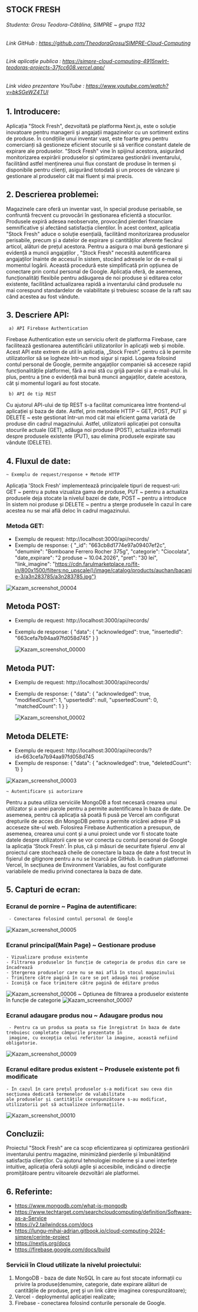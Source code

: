 ##         STOCK FRESH ##
###### Studenta:  Grosu Teodora-Cătălina, SIMPRE ~ grupa 1132 
###### Link GitHub : https://github.com/TheodoraGrosu/SIMPRE-Cloud-Computing
###### Link aplicație publica : https://simpre-cloud-computing-4915nwlrt-teodoras-projects-37fcc608.vercel.app/
###### Link video prezentare YouTube : https://www.youtube.com/watch?v=bkSGeWZ4TUI

  ##  1. Introducere:
   Aplicația "Stock Fresh", dezvoltată pe platforma Next.js, este o soluție inovatoare pentru managerii și angajații magazinelor cu un sortiment extins de produse. În condițiile unui inventar vast, este foarte greu pentru comercianți să  gestioneze eficient stocurile și să verifice constant datele de expirare ale produselor. "Stock Fresh" vine în spijinul acestora, asigurând monitorizarea expirării produselor și optimizarea gestionării inventarului, facilitând astfel menținerea unui flux constant de produse în termen și disponibile pentru clienți, asigurând totodată și un proces de vânzare și gestionare al produselor cât mai fluent și mai precis.
  
  ## 2. Descrierea problemei: 
  Magazinele care oferă un inventar vast, în special produse perisabile, se confruntă frecvent cu provocări în gestionarea eficientă a stocurilor. Produsele expiră adesea neobservate, provocând pierderi financiare semnificative și afectând satisfacția clienților. În acest context, aplicația "Stock Fresh" aduce o soluție esențială, facilitând monitorizarea produselor perisabile, precum și a datelor de expirare și cantităților aferente fiecărui articol, alături de prețul acestora.
  Pentru a asigura o mai bună gestionare și evidență a muncii angajaților , "Stock Fresh" necesită autentificarea angajaților înainte de accesul în sistem, stocând adresele lor de e-mail și momentul logării. Această procedură este simplificată prin opțiunea de conectare prin contul personal de Google.
  Aplicația oferă, de asemenea, funcționalități flexibile pentru adăugarea de noi produse și editarea celor existente, facilitând actualizarea rapidă a inventarului când produsele nu mai corespund standardelor de valabilitate și trebuiesc scoase de la raft sau când acestea au fost vândute.
  
  ## 3. Descriere API:
     a) API Firebase Authentication
Firebase Authentication este un serviciu oferit de platforma Firebase, care facilitează gestionarea autentificării utilizatorilor în aplicații web și mobile. Acest API este extrem de util în aplicația, „Stock Fresh”, pentru că le permite utilizatorilor să se logheze într-un mod sigur și rapid. Logarea folosind contul personal de Google, permite angajaților companiei să acceseze rapid funcționalitățile platformei, fără a mai stă cu grijă parolei și a e-mail-ului. În plus, pentru a ține o evidență mai bună muncii angajaților, datele acestora, cât și momentul logarii au fost stocate.

     b) API de tip REST
Cu ajutorul API-ului de tip REST s-a facilitat comunicarea între frontend-ul aplicației și baza de date. Astfel, prin metodele HTTP ~ GET, POST, PUT și DELETE ~ este gestionat într-un mod cât mai eficient gama variată de produse din cadrul magazinului. Astfel, utilizatorii aplicației pot consulta stocurile actuale (GET), adăuga noi produse (POST), actualiza informații despre produsele existente (PUT), sau elimina produsele expirate sau vândute (DELETE).

  ## 4. Fluxul de date:
    ~ Exemplu de request/response + Metode HTTP
Aplicația 'Stock Fresh' implementează principalele tipuri de request-uri: GET ~ pentru a putea vizualiza gama de produse, PUT ~ pentru a actualiza produsele deja stocate la nivelul bazei de date, POST ~ pentru a introduce în sistem noi produse și DELETE ~ pentru a șterge produsele în cazul în care acestea nu se mai află deloc în cadrul magazinului.
### Metoda GET:
- Exemplu de request: http://localhost:3000/api/records/
- Exemplu de response: 	{
			                    "_id": "663cb8d1774e97a09407ef2c",
			                    "denumire": "Bomboane Ferrero Rocher 375g",
			                    "categorie": "Ciocolata",
			                    "date_expirare": "2 produse ~ 10.04.2026",
			                    "pret": "30 lei",
		          	          "link_imagine": "https://cdn.farulmarketplace.ro/fit-in/800x1500/filters:no_upscale()/image/catalog/products/auchan/bacanie-3/a3n283785/a3n283785.jpg"}
		          
                         
 ![Kazam_screenshot_00004](https://github.com/TheodoraGrosu/SIMPRE-Cloud-Computing/assets/115993520/ca6b4348-43c1-4e4f-9c80-4ef8e9fb8b25)
  
## Metoda POST:
- Exemplu de request: http://localhost:3000/api/records/ 
- Exemplu de response: {
	                      "data": {
		                    "acknowledged": true,
		                    "insertedId": "663cefa7b94aa97fd058d745" }
                        }
  

    ![Kazam_screenshot_00000](https://github.com/TheodoraGrosu/SIMPRE-Cloud-Computing/assets/115993520/57159884-4116-4670-911a-e82f9157b202)

## Metoda PUT:
- Exemplu de request: http://localhost:3000/api/records/ 
- Exemplu de response: { "data": {
		                        "acknowledged": true,
		                        "modifiedCount": 1,
		                        "upsertedId": null,
	                        	"upsertedCount": 0,
		                        "matchedCount": 1 }
                       }
  
  ![Kazam_screenshot_00002](https://github.com/TheodoraGrosu/SIMPRE-Cloud-Computing/assets/115993520/6eb115af-1e8e-424d-8245-fdfcd1093e77)

## Metoda DELETE:
- Exemplu de request: http://localhost:3000/api/records/?id=663cefa7b94aa97fd058d745 
- Exemplu de response: {
	                      "data": {
		                    "acknowledged": true,
		                    "deletedCount": 1}
                        }

![Kazam_screenshot_00003](https://github.com/TheodoraGrosu/SIMPRE-Cloud-Computing/assets/115993520/265d7596-931f-4ff4-a612-61fa76b2e0c2)

    ~ Autentificare și autorizare
  Pentru a putea utiliza serviciile MongoDB a fost necesară crearea unui utilizator și a unei parole pentru a permite autentificarea în baza de date. De asemenea, pentru că aplicația să poată fi pusă pe Vercel am configurat drepturile de acces din MongoDB pentru a permite oricărei adrese IP să acceseze site-ul web.
  Folosirea Firebase Authentication a presupun, de asemenea, crearea unui cont și a unui proiect unde vor fi stocate toate datele despre utilizatorii care se vor conecta cu contul personal de Google la aplicația 'Stock Fresh'.
  În plus, că și măsuri de securitate fișierul .env al proiectul care stochează cheile de conectare la baza de date a fost trecut în fișierul de gitignore pentru a nu se încarcă pe GitHub. În cadrum platformei Vercel, în secțiunea de Environment Variables, au fost configurate variabilele de mediu privind conectarea la baza de date.

  ## 5. Capturi de ecran:
   ###  Ecranul de pornire ~ Pagina de autentificare:
     - Conectarea folosind contul personal de Google
     
  ![Kazam_screenshot_00005](https://github.com/TheodoraGrosu/SIMPRE-Cloud-Computing/assets/115993520/de5a6e33-98fb-496b-a777-38e39853bc22)

  ###   Ecranul principal(Main Page) ~ Gestionare produse 
    - Vizualizare produse existente
    - Filtrarea produselor în funcție de categoria de produs din care se încadrează
    - Ștergerea produselor care nu se mai află în stocul magazinului
    - Trimitere către pagină în care se pot adaugă noi produse
    - Iconiță ce face trimitere către pagină de editare produs
![Kazam_screenshot_00006](https://github.com/TheodoraGrosu/SIMPRE-Cloud-Computing/assets/115993520/8a99dc44-8c68-4521-8a85-ece411cb32e6)
~ Optiunea de filtrarea a produselor existente în funcție de categorie
![Kazam_screenshot_00007](https://github.com/TheodoraGrosu/SIMPRE-Cloud-Computing/assets/115993520/1ad1165e-d78c-4a78-9b9e-254e121dba3d)

   ###   Ecranul adaugare produs nou ~ Adaugare produs nou
     - Pentru ca un produs sa poata sa fie înregistrat în baza de date trebuiesc completate câmpurile prezentate în
     imagine, cu excepția celui referitor la imagine, această nefiind obligatorie. 
  ![Kazam_screenshot_00009](https://github.com/TheodoraGrosu/SIMPRE-Cloud-Computing/assets/115993520/8dfb0c68-55bb-4433-a2ab-71d749699ce1)

  ###    Ecranul editare produs existent ~ Produsele existente pot fi modificate
    - În cazul în care prețul produselor s-a modificat sau ceva din secțiunea dedicată termenelor de valabilitate
    ale produselor și cantitățile corespunzătoare s-au modificat, utilizatorii pot să actualizeze informațiile.
  
![Kazam_screenshot_00010](https://github.com/TheodoraGrosu/SIMPRE-Cloud-Computing/assets/115993520/5be63b18-ea46-43a6-aca8-ebb53af18262)


## Concluzii:
Proiectul "Stock Fresh" are ca scop eficientizarea și optimizarea gestionării inventarului pentru magazine, minimizând pierderile și îmbunătățind satisfacția clienților. Cu ajutorul tehnologiei moderne și a unei interfețe intuitive, aplicația oferă soluții agile și accesibile, indicând o direcție promițătoare pentru viitoarele dezvoltări ale platformei.

## 6. Referinte:
- https://www.mongodb.com/what-is-mongodb
- https://www.techtarget.com/searchcloudcomputing/definition/Software-as-a-Service
- https://v2.tailwindcss.com/docs
- https://lungu-mihai-adrian.gitbook.io/cloud-computing-2024-simpre/cerinte-proiect
- https://nextjs.org/docs
- https://firebase.google.com/docs/build

 ###  Servicii în Cloud utilizate la nivelul proiectului:
 1. MongoDB - baza de date NoSQL în care au fost stocate informații cu privire la produse(denumire, categorie, date expirare alături de cantitățile de produse, preț și un link către imaginea corespunzătoare);
 2. Vercel - deploymentul aplicației realizate;
 3. Firebase - conectarea folosind conturile personale de Google.




